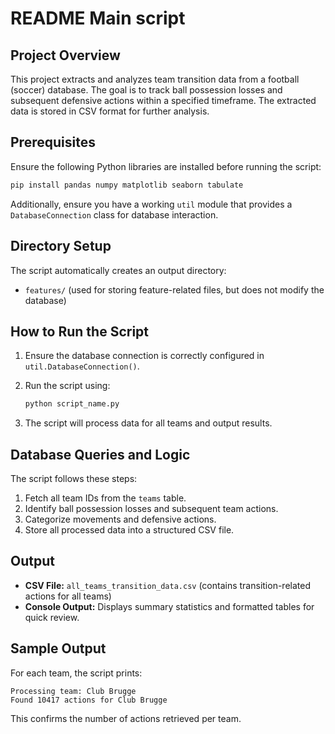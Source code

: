 # README Main script

## Project Overview
This project extracts and analyzes team transition data from a football (soccer) database. The goal is to track ball possession losses and subsequent defensive actions within a specified timeframe. The extracted data is stored in CSV format for further analysis.

## Prerequisites
Ensure the following Python libraries are installed before running the script:

```bash
pip install pandas numpy matplotlib seaborn tabulate
```

Additionally, ensure you have a working `util` module that provides a `DatabaseConnection` class for database interaction.

## Directory Setup
The script automatically creates an output directory:
- `features/` (used for storing feature-related files, but does not modify the database)

## How to Run the Script
1. Ensure the database connection is correctly configured in `util.DatabaseConnection()`.
2. Run the script using:

   ```bash
   python script_name.py
   ```
3. The script will process data for all teams and output results.

## Database Queries and Logic
The script follows these steps:
1. Fetch all team IDs from the `teams` table.
2. Identify ball possession losses and subsequent team actions.
3. Categorize movements and defensive actions.
4. Store all processed data into a structured CSV file.

## Output
- **CSV File:** `all_teams_transition_data.csv` (contains transition-related actions for all teams)
- **Console Output:** Displays summary statistics and formatted tables for quick review.

## Sample Output
For each team, the script prints:
```
Processing team: Club Brugge
Found 10417 actions for Club Brugge
```
This confirms the number of actions retrieved per team.

